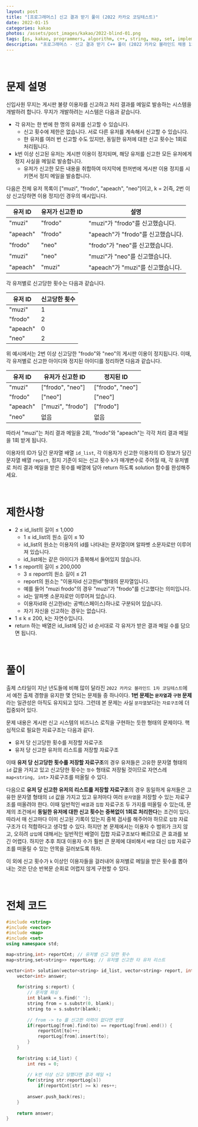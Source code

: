 ```yaml
---
layout: post
title: "[프로그래머스] 신고 결과 받기 풀이 (2022 카카오 코딩테스트)"
date: 2022-01-15
categories: kakao
photos: /assets/post_images/kakao/2022-blind-01.png
tags: [ps, kakao, programmers, algorithm, c++, string, map, set, implementation]
description: "프로그래머스 - 신고 결과 받기 C++ 풀이 (2022 카카오 블라인드 채용 1차 코딩테스트)"
---
```


<br>

# 문제 설명

신입사원 무지는 게시판 불량 이용자를 신고하고 처리 결과를 메일로 발송하는 시스템을 개발하려 합니다. 무지가 개발하려는 시스템은 다음과 같습니다.

- 각 유저는 한 번에 한 명의 유저를 신고할 수 있습니다.
    - 신고 횟수에 제한은 없습니다. 서로 다른 유저를 계속해서 신고할 수 있습니다.
    - 한 유저를 여러 번 신고할 수도 있지만, 동일한 유저에 대한 신고 횟수는 1회로 처리됩니다.
- k번 이상 신고된 유저는 게시판 이용이 정지되며, 해당 유저를 신고한 모든 유저에게 정지 사실을 메일로 발송합니다.
    - 유저가 신고한 모든 내용을 취합하여 마지막에 한꺼번에 게시판 이용 정지를 시키면서 정지 메일을 발송합니다.

다음은 전체 유저 목록이 ["muzi", "frodo", "apeach", "neo"]이고, k = 2(즉, 2번 이상 신고당하면 이용 정지)인 경우의 예시입니다.

유저 ID|유저가 신고한 ID|설명
---|-----|---
"muzi"|"frodo"|"muzi"가 "frodo"를 신고했습니다.
"apeach"|"frodo"|"apeach"가 "frodo"를 신고했습니다.
"frodo"|"neo"|"frodo"가 "neo"를 신고했습니다.
"muzi"|"neo"|"muzi"가 "neo"를 신고했습니다.
"apeach"|"muzi"|"apeach"가 "muzi"를 신고했습니다.

각 유저별로 신고당한 횟수는 다음과 같습니다.

유저 ID|신고당한 횟수
---|---
"muzi"|1
"frodo"|2
"apeach"|0
"neo"|2

위 예시에서는 2번 이상 신고당한 "frodo"와 "neo"의 게시판 이용이 정지됩니다. 이때, 각 유저별로 신고한 아이디와 정지된 아이디를 정리하면 다음과 같습니다.

유저 ID|유저가 신고한 ID|정지된 ID
---|---|---
"muzi"|["frodo", "neo"]|["frodo", "neo"]
"frodo"|["neo"]|["neo"]
"apeach"|["muzi", "frodo"]|["frodo"]
"neo"|없음|없음

따라서 "muzi"는 처리 결과 메일을 2회, "frodo"와 "apeach"는 각각 처리 결과 메일을 1회 받게 됩니다.

이용자의 ID가 담긴 문자열 배열 `id_list`, 각 이용자가 신고한 이용자의 ID 정보가 담긴 문자열 배열 `report`, 정지 기준이 되는 신고 횟수 `k`가 매개변수로 주어질 때, 각 유저별로 처리 결과 메일을 받은 횟수를 배열에 담아 return 하도록 solution 함수를 완성해주세요.

<br>

# 제한사항

- 2 ≤ id_list의 길이 ≤ 1,000
    - 1 ≤ id_list의 원소 길이 ≤ 10
    - id_list의 원소는 이용자의 id를 나타내는 문자열이며 알파벳 소문자로만 이루어져 있습니다.
    - id_list에는 같은 아이디가 중복해서 들어있지 않습니다.
- 1 ≤ report의 길이 ≤ 200,000
    - 3 ≤ report의 원소 길이 ≤ 21
    - report의 원소는 "이용자id 신고한id"형태의 문자열입니다.
    - 예를 들어 "muzi frodo"의 경우 "muzi"가 "frodo"를 신고했다는 의미입니다.
    - id는 알파벳 소문자로만 이루어져 있습니다.
    - 이용자id와 신고한id는 공백(스페이스)하나로 구분되어 있습니다.
    - 자기 자신을 신고하는 경우는 없습니다.
- 1 ≤ k ≤ 200, k는 자연수입니다.
- return 하는 배열은 id_list에 담긴 id 순서대로 각 유저가 받은 결과 메일 수를 담으면 됩니다.

<br>

# 풀이

출제 스타일이 지난 년도들에 비해 많이 달라진 `2022 카카오 블라인드 1차 코딩테스트`에서 예전 출제 경향을 유지한 몇 안되는 문제들 중 하나이다. **1번 문제는 `문자열`과 `구현` 문제**라는 일관성은 아직도 유지되고 있다. 그런데 본 문제는 사실 `문자열`보다는 `자료구조`에 더 집중되어 있다.

문제 내용은 게시판 신고 시스템의 비즈니스 로직을 구현하는 듯한 형태의 문제이다. 핵심적으로 필요한 자료구조는 다음과 같다.

- 유저 당 신고당한 횟수를 저장할 자료구조
- 유저 당 신고한 유저의 리스트를 저장할 자료구조

이때 **유저 당 신고당한 횟수를 저장할 자료구조**의 경우 유저들은 고유한 문자열 형태의 `id` 값을 가지고 있고 신고당한 횟수는 `정수` 형태로 저장될 것이므로 자연스레 `map<string, int>` 자료구조를 떠올릴 수 있다.

다음으로 **유저 당 신고한 유저의 리스트를 저장할 자료구조**의 경우 동일하게 유저들은 고유한 문자열 형태의 `id` 값을 가지고 있고 유저마다 여러 `문자열`을 저장할 수 있는 자료구조를 떠올려야 한다. 이때 일반적인 `배열`과 `집합` 자료구조 두 가지를 떠올릴 수 있는데, 문제의 조건에서 **동일한 유저에 대한 신고 횟수는 중복없이 1회로 처리한다**는 조건이 있다. 따라서 매 신고마다 이미 신고된 기록이 있는지 중복 검사를 해주어야 하므로 `집합` 자료구조가 더 적합하다고 생각할 수 있다. 하지만 본 문제에서는 이용자 수 범위가 크지 않고, 오히려 `삽입`에 대해서는 일반적인 배열이 집합 자료구조보다 빠르므로 큰 효과를 보긴 어렵다. 하지만 추후 최대 이용자 수가 훨씬 큰 문제에 대비해서 `배열` 대신 `집합` 자료구조를 떠올릴 수 있는 안목을 길러보도록 하자.

이 외에 신고 횟수가 `k` 이상인 이용자들을 걸러내어 유저별로 메일을 받은 횟수를 뽑아내는 것은 단순 반복문 순회로 어렵지 않게 구현할 수 있다.

<br>

# 전체 코드

```c++
#include <string>
#include <vector>
#include <map>
#include <set>
using namespace std;

map<string,int> reportCnt; // 유저별 신고 당한 횟수
map<string,set<string>> reportLog; // 유저별 신고한 타 유저 리스트

vector<int> solution(vector<string> id_list, vector<string> report, int k) {
    vector<int> answer;
    
    for(string s:report) {
        // 문자열 파싱
        int blank = s.find(' ');
        string from = s.substr(0, blank);
        string to = s.substr(blank);
        
        // from -> to 를 신고한 이력이 없다면 반영
        if(reportLog[from].find(to) == reportLog[from].end()) {
            reportCnt[to]++;
            reportLog[from].insert(to);
        }
    }
    
    for(string s:id_list) {
        int res = 0;
        
        // k번 이상 신고 당했다면 결과 메일 +1
        for(string str:reportLog[s])
            if(reportCnt[str] >= k) res++;
        
        answer.push_back(res);
    }
    
    return answer;
}
```

